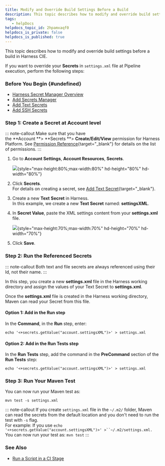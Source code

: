 ```yaml
---
title: Modify and Override Build Settings Before a Build
description: This topic describes how to modify and override build settings before a build in Harness CIE. If you want to override your Secrets in settings.xml file at Pipeline execution, perform the following st…
tags: 
   - helpDocs
helpdocs_topic_id: 2hpamxaqf0
helpdocs_is_private: false
helpdocs_is_published: true
---
```


This topic describes how to modify and override build settings before a
build in Harness CIE.

If you want to override your **Secrets** in `settings.xml` file at
Pipeline execution, perform the following steps:

### Before You Begin {#undefined}

-   [Harness Secret Manager
    Overview](https://ngdocs.harness.io/article/hngrlb7rd6-harness-secret-manager-overview)
-   [Add Secrets
    Manager](https://ngdocs.harness.io/article/bo4qbrcggv-add-secrets-manager)
-   [Add Text
    Secrets](https://ngdocs.harness.io/article/osfw70e59c-add-use-text-secrets)
-   [Add SSH
    Secrets](https://ngdocs.harness.io/article/xmp9j0dk8b-add-use-ssh-secrets)

### Step 1: Create a Secret at Account level

::: note-callout
Make sure that you have
the **Account **\> **Secrets **\> **Create/Edit/View** permission for
Harness Platform. See [Permission
Reference](https://ngdocs.harness.io/article/yaornnqh0z-permissions-reference#platform){target="_blank"} for
details on the list of permissions.
:::

1.  Go to **Account Settings**, **Account Resources**, **Secrets**.

    ![](https://files.helpdocs.io/i5nl071jo5/articles/2hpamxaqf0/1637911150977/image.png){style="max-height:80%;max-width:80%"
    hd-height="80%" hd-width="80%"}

2.  Click **Secrets**.\
    For details on creating a secret, see [Add Text
    Secret](https://docs.harness.io/article/osfw70e59c-add-use-text-secrets){target="_blank"}.

3.  Create a new **Text** **Secret** in Harness.\
    In this example, we create a new **Text Secret** named:
    **settingsXML**.

4.  In **Secret Value**, paste the XML settings content from your
    **settings.xml** file.

    ![](https://files.helpdocs.io/i5nl071jo5/articles/2hpamxaqf0/1638287500076/image.png){style="max-height:70%;max-width:70%"
    hd-height="70%" hd-width="70%"}

5.  Click **Save**.

### Step 2: Run the Referenced Secrets

::: note-callout
Both text and file secrets are always referenced using their Id, not
their name.
:::

In this step, you create a new **settings.xml** file in the Harness
working directory and assign the values of your Text Secret to
**settings.xml**.

Once the **settings.xml** file is created in the Harness working
directory, Maven can read your Secret from this file.

#### Option 1: Add in the Run step

In the **Command**, in the **Run** step, enter:

`echo '<+secrets.getValue("account.settingsXML")>' > settings.xml`

#### Option 2: Add in the Run Tests step

In the **Run Tests** step, add the command in the **PreCommand** section
of the **Run Tests** step:

`echo '<+secrets.getValue("account.settingsXML")>' > settings.xml`

### Step 3: Run Your Maven Test

You can now run your Maven test as:

`mvn test -s settings.xml `

::: note-callout
If you create `settings.xml` file in the `~/.m2/` folder, Maven can read
the secrets from the default location and you don\'t need to run the
test with `-s` flag.\
For example: If you use
`echo '<+secrets.getValue("account.settingsXML")>' >``~/.m2/settings.xml.`\
You can now run your test as: `mvn test`
:::

### See Also

-   [Run a Script in a CI
    Stage](../run-ci-scripts/run-a-script-in-a-ci-stage.md)
